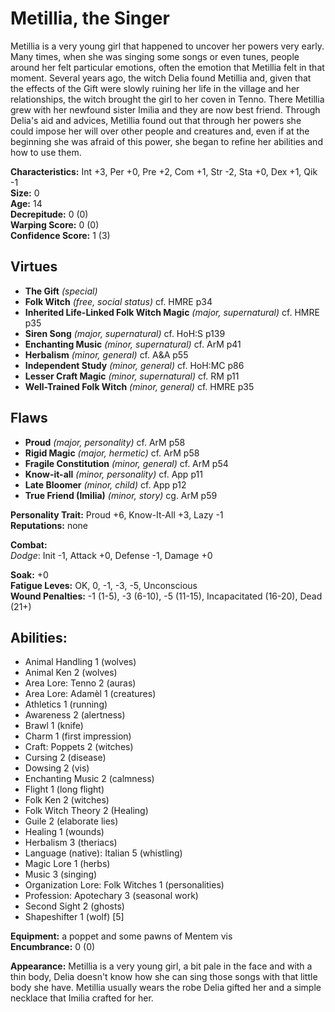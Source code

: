 # Metillia, the Singer

Metillia is a very young girl that happened to uncover her powers very early. Many times, when she was singing some songs or even tunes, people around her felt particular emotions, often the emotion that Metillia felt in that moment. Several years ago, the witch Delia found Metillia and, given that the effects of the Gift were slowly ruining her life in the village and her relationships, the witch brought the girl to her coven in Tenno. There Metillia grew with her newfound sister Imilia and they are now best friend. Through Delia's aid and advices, Metillia found out that through her powers she could impose her will over other people and creatures and, even if at the beginning she was afraid of this power, she began to refine her abilities and how to use them.

**Characteristics:** Int +3, Per +0, Pre +2, Com +1, Str -2, Sta +0, Dex +1, Qik -1  
**Size:** 0  
**Age:** 14  
**Decrepitude:** 0 (0)  
**Warping Score:** 0 (0)  
**Confidence Score:** 1 (3)
## Virtues
- **The Gift** _(special)_
- **Folk Witch** _(free, social status)_ cf. HMRE p34
- **Inherited Life-Linked Folk Witch Magic** _(major, supernatural)_ cf. HMRE p35
- **Siren Song** _(major, supernatural)_ cf. HoH:S p139
- **Enchanting Music** _(minor, supernatural)_ cf. ArM p41
- **Herbalism** _(minor, general)_ cf. A&A p55
- **Independent Study** _(minor, general)_ cf. HoH:MC p86
- **Lesser Craft Magic** _(minor, supernatural)_ cf. RM p11
- **Well-Trained Folk Witch** _(minor, general)_ cf. HMRE p35
## Flaws
- **Proud** _(major, personality)_ cf. ArM p58
- **Rigid Magic** _(major, hermetic)_ cf. ArM p58
- **Fragile Constitution** _(minor, general)_ cf. ArM p54
- **Know-it-all** _(minor, personality)_ cf. App p11
- **Late Bloomer** _(minor, child)_ cf. App p12
- **True Friend (Imilia)** _(minor, story)_ cg. ArM p59

**Personality Trait:** Proud +6, Know-It-All +3, Lazy -1  
**Reputations:** none

**Combat:**  
*Dodge*: Init -1, Attack +0, Defense -1, Damage +0   

**Soak:** +0  
**Fatigue Leves:** OK, 0, -1, -3, -5, Unconscious  
**Wound Penalties:** -1 (1-5), -3 (6-10), -5 (11-15), Incapacitated (16-20), Dead (21+)
## Abilities:
+ Animal Handling 1 (wolves)  
+ Animal Ken 2 (wolves)  
+ Area Lore: Tenno 2 (auras)  
+ Area Lore: Adamèl  1 (creatures)  
+ Athletics 1 (running)  
+ Awareness 2 (alertness)  
+ Brawl 1 (knife)  
+ Charm 1 (first impression)  
+ Craft: Poppets 2 (witches)  
+ Cursing 2 (disease)  
+ Dowsing 2 (vis)  
+ Enchanting Music 2 (calmness)  
+ Flight 1 (long flight)  
+ Folk Ken 2 (witches)  
+ Folk Witch Theory 2 (Healing)  
+ Guile 2 (elaborate lies)  
+ Healing 1 (wounds)  
+ Herbalism 3 (theriacs)  
+ Language (native): Italian 5 (whistling)  
+ Magic Lore 1 (herbs)  
+ Music 3 (singing)  
+ Organization Lore: Folk Witches 1 (personalities)
+ Profession: Apotechary 3 (seasonal work)  
+ Second Sight 2 (ghosts)  
+ Shapeshifter 1 (wolf) [5]  

**Equipment:** a poppet and some pawns of Mentem vis  
**Encumbrance:** 0 (0)  

**Appearance:** Metillia is a very young girl, a bit pale in the face and with a thin body, Delia doesn't know how she can sing those songs with that little body she have. Metillia usually wears the robe Delia gifted her and a simple necklace that Imilia crafted for her.